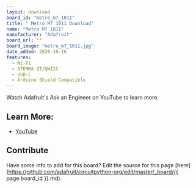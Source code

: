 ```yaml
---
layout: download
board_id: "metro_m7_1011"
title: " Metro M7 1011 Download"
name: "Metro M7 1011"
manufacturer: "Adafruit"
board_url: ""
board_image: "metro_m7_1011.jpg"
date_added: 2020-10-16
features:
  - Wi-Fi
  - STEMMA QT/QWIIC
  - USB-C
  - Arduino Shield Compatible
---
```


Watch Adafruit's Ask an Engineer on YouTube to learn more. 

## Learn More:

* [YouTube](https://www.youtube.com/watch?v=_sLgycNpMCQ)

## Contribute

Have some info to add for this board? Edit the source for this page [here](https://github.com/adafruit/circuitpython-org/edit/master/_board/{{ page.board_id }}.md).
